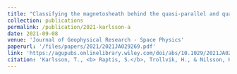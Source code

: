 ```yaml
---
title: "Classifying the magnetosheath behind the quasi-parallel and quasi-perpendicular bow shock by local measurements"
collection: publications
permalink: /publication/2021-karlsson-a
date: 2021-09-08
venue: 'Journal of Geophysical Research - Space Physics'
paperurl: '/files/papers/2021/2021JA029269.pdf'
link: 'https://agupubs.onlinelibrary.wiley.com/doi/abs/10.1029/2021JA029269'
citation: 'Karlsson, T., <b> Raptis, S.</b>, Trollvik, H., & Nilsson, H. (2021). Classifying the magnetosheath behind the quasi-parallel and quasi-perpendicular bow shock by local measurements. Journal of Geophysical Research: Space Physics, 126, e2021JA029269. https://doi.org/10.1029/2021JA029269'
---
```

